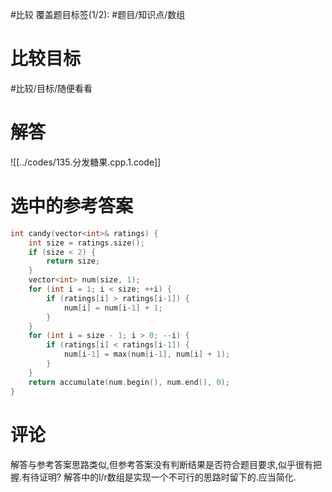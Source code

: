 #比较
覆盖题目标签(1/2): #题目/知识点/数组

# 比较目标

#比较/目标/随便看看

# 解答

![[../codes/135.分发糖果.cpp.1.code]]

# 选中的参考答案

```C++
int candy(vector<int>& ratings) {
	int size = ratings.size();
	if (size < 2) {
		return size;
	}
	vector<int> num(size, 1);
	for (int i = 1; i < size; ++i) {
		if (ratings[i] > ratings[i-1]) {
			num[i] = num[i-1] + 1;
		}
	}
	for (int i = size - 1; i > 0; --i) {
		if (ratings[i] < ratings[i-1]) {
			num[i-1] = max(num[i-1], num[i] + 1);
		}
	}
	return accumulate(num.begin(), num.end(), 0);
}
```

# 评论

解答与参考答案思路类似,但参考答案没有判断结果是否符合题目要求,似乎很有把握.有待证明?
解答中的l/r数组是实现一个不可行的思路时留下的.应当简化.